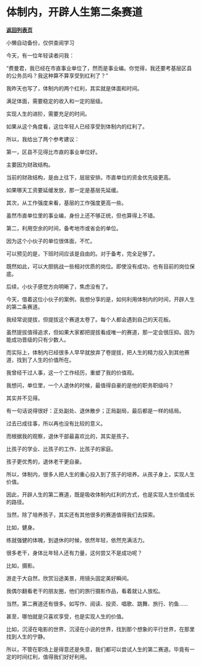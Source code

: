 # 体制内，开辟人生第二条赛道

[**返回列表页**](/gzh/费曼的小茶馆)

小懒自动备份，仅供查阅学习

今天，有一位年轻读者问我：

  

“费曼君，我已经在市直事业单位了，然而是事业编。你觉得，我还要考基层区县的公务员吗？我这种算不算享受到红利了？”

  

我昨天也写了，体制内的两个红利，其实就是体面和时间。

  

满足体面，需要稳定的收入和一定的层级。

  

实现人生的进阶，需要充足的时间。

  

如果从这个角度看，这位年轻人已经享受到体制内的红利了。

  

所以，我给出了两个参考建议：

  

第一，区县不见得比市直的事业单位好。

  

主要因为财政结构。

  

当前的财政结构，是由上往下，层层安排。市直单位的资金优先级更高。

  

如果哪天工资要延缓发放，那一定是基层先延缓。

  

其次，从工作强度来看，基层的工作强度更高一些。

  

虽然市直单位里的事业编，身份上还不够正统，但也算得上不错。

  

第二，利用空余的时间，备考地市或省会的单位。

  

因为这个小伙子的单位很体面，不忙。

  

可以预见的是，下班时间应该是自由的。对于备考，完全足够了。

  

既然如此，可以大胆挑战一些相对优质的岗位。即使没有成功，也有目前的岗位保底。

  

后续，小伙子感觉方向明晰了，焦虑没有了。

  

今天，借着这位小伙子的案例，我想分享的是，如何利用体制内的时间，开辟人生的第二条赛道。

  

我经常说提拔，但提拔这个赛道太卷了。每个人都会遇到自己的天花板。

  

虽然提拔值得追求，但如果大家都把提拔看成唯一的赛道，那一定会很压抑。因为能成功晋级的只有少数人。

  

而实际上，体制内已经很多人早早就放弃了卷提拔，把人生的精力投入到其他赛道，找到了人生的价值所在。

  

我曾经干过人事，这一个工作经历，重塑了我的价值观。

  

我想问，单位里，一个人退休的时候，最值得自豪的是他的职务职级吗？

  

其实并不见得。

  

有一句话说得很好：正处副处、退休散步；正局副局，最后都是一样的结局。

  

过去已成往事，所以再也没有比较的意义。

  

而根据我的观察，退休干部最喜欢比的，其实是孩子。

  

比孩子的学业、比孩子的工作、比孩子的家庭。

  

孩子更优秀的，退休老干更自豪。

  

所以，体制内，很多人把人生的重心投入到了孩子的培养。从孩子身上，实现人生价值。

  

因此，开辟人生的第二赛道，既是吸收体制内红利的方式，也是实现人生价值成长的路径。

  

当然，除了培养孩子，其实还有其他很多的赛道值得我们去探索。

  

比如，健身。

  

练就强健的体魄，到退休的时候，依然年轻，依然充满活力。

  

很多老干，身体比年轻人还有力量，这何尝又不是成功呢？

  

比如，摄影。

  

游走于大自然，欣赏沿途美景，用镜头固定美好瞬间。

  

我偶尔翻看老干的朋友圈，他们的旅行摄影作品，看着就让人放松。

  

当然，第二赛道还有很多。如写作、阅读、投资、唱歌、跳舞、旅行、钓鱼……

  

甚至，哪怕就是只喜欢享受，也是实现人生的价值。

  

比如，沉浸在电影的世界，沉浸在小说的世界，找到那个想象的平行世界，在那里找到人生的宁静。

  

所以，不管在职场上是得意还是失意，我们都可以尝试人生的第二赛道。毕竟有一定的时间红利，值得我们好好利用。

